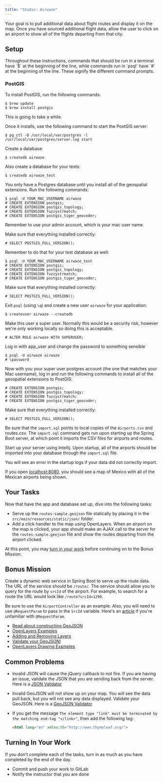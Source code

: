 ```yaml
---
title: "Studio: Airwaze"
---
```


Your goal is to pull additional data about flight routes and display it on the map. Once you have sourced additional flight data, allow the user to click on an airport to show all of the flights departing from that city.

## Setup

<aside class="aside-note" markdown="1">
Throughout these instructions, commands that should be run in a terminal have `$` at the beginning of the line, while commands run in `psql` have `#` at the beginning of the line. These signify the different command prompts.
</aside>

### PostGIS

To install PostGIS, run the following commands:

```nohighlight
$ brew update
$ brew install postgis
```
This is going to take a while.

Once it installs, use the following command to start the PostGIS server:

```nohighlight
$ pg_ctl -D /usr/local/var/postgres -l /usr/local/var/postgres/server.log start
```

Create a database:

```nohighlight
$ createdb airwaze
```

Also create a database for your tests:

```nohighlight
$ createdb airwaze_test
```

You only have a Postgres database until you install all of the geospatial extensions. Run the following commands:

```nohighlight
$ psql -U YOUR_MAC_USERNAME airwaze
# CREATE EXTENSION postgis;
# CREATE EXTENSION postgis_topology;
# CREATE EXTENSION fuzzystrmatch;
# CREATE EXTENSION postgis_tiger_geocoder;
```

<aside class="aside-note" markdown="1">
Remember to use your admin account, which is your mac user name.
</aside>

Make sure that everything installed correctly:

```nohighlight
# SELECT POSTGIS_FULL_VERSION();
```

Remember to do that for your test database as well:

```nohighlight
$ psql -U YOUR_MAC_USERNAME airwaze_test
# CREATE EXTENSION postgis;
# CREATE EXTENSION postgis_topology;
# CREATE EXTENSION fuzzystrmatch;
# CREATE EXTENSION postgis_tiger_geocoder;
```

Make sure that everything installed correctly:

```nohighlight
# SELECT POSTGIS_FULL_VERSION();
```

Exit `psql` (using `\q`) and create a new user `airwaze` for your application:

```nohighlight
$ createuser airwaze --createdb
```

Make this user a super user. Normally this would be a security risk, however we're only working locally so doing this is acceptable.

```nohighlight
# ALTER ROLE airwaze WITH SUPERUSER;
```

Log in with app_user and change the password to something sensible
```nohighlight
$ psql -U airwaze airwaze
# \password
```

Now with you your super user postgres account (the one that matches your Mac username), log in and run the following commands to install all of the geospatial extensions to PostGIS:
```nohighlight
# CREATE EXTENSION postgis;
# CREATE EXTENSION postgis_topology;
# CREATE EXTENSION fuzzystrmatch;
# CREATE EXTENSION postgis_tiger_geocoder;
```

Make sure that everything installed correctly:
```nohighlight
# SELECT POSTGIS_FULL_VERSION();
```

Be sure that the `import.sql` points to local copies of the `Airports.csv` and routes.csv. The `import.sql` command gets run upon starting up the Spring Boot server, at which point it imports the CSV files for airports and routes.

Start up your server using Intellij.  Upon startup, all of the airports should be imported into your database through the `import.sql` file.
<aside class="aside-note" markdown="1">
  You will see an error in the startup logs if your data did not correctly import.
</aside>

If you open [localhost:8080](http://localhost:8080/), you should see a map of Mexico with all of the Mexican airports being shown.  

## Your Tasks

Now that have the app and database set up, dive into the following tasks:

* Serve up the `routes-sample.geojson` file statically by placing it in the `src/main/resources/static/json/` folder.
* Add a click handler to the map using OpenLayers.  When an airport on the map is clicked, your app should make an AJAX call to the server for the `routes-sample.geojson` file and show the routes departing from the airport clicked. 

At this point, you may [turn in your work](#turning-in-your-work) before continuing on to the Bonus Mission.

## Bonus Mission

Create a dynamic web service in Spring Boot to serve up the route data. The URL of the service should be `/route/`. The service should allow you to query for the route by `srcId` of the airport. For example, to search for a route the URL would look like `/route?srcId=1299`.

Be sure to use the `AirportController` as an example. Also, you will need to use `@RequestParam` to pass in the `SrcId` variable. Here's an [article](https://reversecoding.net/spring-mvc-requestparam-binding-request-parameters/) if you're unfamiliar with `@RequestParam`.

- [Read about constructing GeoJSON](https://macwright.org/2015/03/23/geojson-second-bite)
- [OpenLayers Examples](https://openlayers.org/en/latest/examples/)
- [Adding and Removing Layers](http://www.acuriousanimal.com/thebookofopenlayers3/chapter02_01_adding_removing_layers.html)
- [Validate your GeoJSON!](http://geojson.io)
- [OpenLayers Drawing Examples](http://openlayers.org/en/latest/examples/geojson.html)

## Common Problems

- Invalid JSON will cause the jQuery callback to not fire. If you are having an issue, validate the JSON that you are sending back from the server. Here is a [JSON Validator](https://jsonlint.com/)

- Invalid GeoJSON will not show up on your map. You will see the data pull back, but you will not see any data displayed. Validate your GeoJSON. Here is a [GeoJSON Validator](http://geojson.io/o)

- If you get the message `The element type "link" must be terminated by the matching end-tag "</link>"`, then add the following tag:
    ```html
    <html lang="en" xmlns:th="http://www.thymeleaf.org/">
    ```

## Turning In Your Work

If you don't complete each of the tasks, turn in as much as you have completed by the end of the day.

- Commit and push your work to GitLab
- Notify the instructor that you are done
